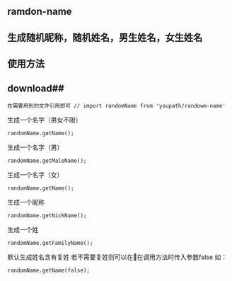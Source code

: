 ## ramdon-name ##
## 生成随机昵称，随机姓名，男生姓名，女生姓名 ##

## 使用方法 ##
## download##
    在需要用到的文件引用即可 // import randomName from 'youpath/randowm-name'

生成一个名字（男女不限）

    randomName.getName(); 

生成一个名字（男）

    randomName.getMaleName(); 

生成一个名字（女）

    randomName.getName(); 

生成一个昵称

    randomName.getNickName();

生成一个姓

    randomName.getFamilyName();

默认生成姓名含有复姓
若不需要复姓则可以在在调用方法时传入参数false  如：

    randomName.getName(false); 